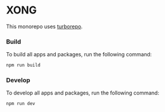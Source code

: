 # XONG

This monorepo uses [turborepo](https://turborepo.org/).

### Build

To build all apps and packages, run the following command:

```sh
npm run build
```

### Develop

To develop all apps and packages, run the following command:

```sh
npm run dev
```
